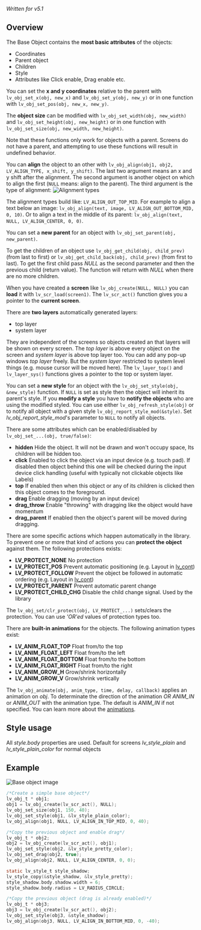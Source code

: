_Written for v5.1_

## Overview

The Base Object contains the **most basic attributes** of the objects:

- Coordinates
- Parent object
- Children
- Style
- Attributes like Click enable, Drag enable etc.

You can set the **x and y coordinates** relative to the parent with `lv_obj_set_x(obj, new_x)` and `lv_obj_set_y(obj, new_y)` or in one function with `lv_obj_set_pos(obj, new_x, new_y)`. 

The **object size** can be modified with `lv_obj_set_width(obj, new_width)` and `lv_obj_set_height(obj, new_height)` or in one function with `lv_obj_set_size(obj, new_width, new_height)`. 

Note that these functions only work for objects with a parent. Screens do not have a parent, and attempting to use these functions will result in undefined behavior.

You can **align**  the object to an other with `lv_obj_align(obj1, obj2, LV_ALIGN_TYPE, x_shift, y_shift)`. The last two argument means an x and y shift after the alignment. The second argument is another object on which to align the first (`NULL` means: align to the parent). The third argument is the type of alignment:
![Alignment types](http://docs.littlevgl.com/img/align.png)

The alignment types build like: `LV_ALIGN_OUT_TOP_MID`. For example to align a text below an image: `lv_obj_align(text, image, LV_ALIGN_OUT_BOTTOM_MID, 0, 10)`. Or to align a text in the middle of its parent: `lv_obj_align(text, NULL, LV_ALIGN_CENTER, 0, 0)`. 

You can set a **new parent** for an object with `lv_obj_set_parent(obj, new_parent)`.

To get the children of an object use `lv_obj_get_child(obj, child_prev)` (from last to first) or `lv_obj_get_child_back(obj, child_prev)` (from first to last). To get the first child pass _NULL_ as the second parameter and then the previous child (return value). The function will return with _NULL_ when there are no more children.

When you have created a **screen** like `lv_obj_create(NULL, NULL)` you can **load** it with `lv_scr_load(screen1)`. The `lv_scr_act()` function gives you a pointer to the **current screen**.

There are **two layers** automatically generated layers:

- top layer
- system layer

They are independent of the screens so objects created an that layers will be shown on every screen. The _top layer_ is above every object on the screen and  _system layer_ is above top layer too. You can add any pop-up windows _top layer_ freely. But the _system layer_ restricted to system level things (e.g. mouse cursor will be moved here). The `lv_layer_top()` and `lv_layer_sys()` functions gives a pointer to the top or system layer.

You can set a **new style** for an object with the `lv_obj_set_style(obj, &new_style)` function. If `NULL` is set as style then the object will inherit its parent's style. If you **modify a style** you have to **notify the objects** who are using the modified styled. You can use either `lv_obj_refresh_style(obj)` or to notify all object with a given style `lv_obj_report_style_mod(&style)`. Set _lv_obj_report_style_mod_'s parameter to `NULL` to notify all objects. 

There are some attributes which can be enabled/disabled by `lv_obj_set_...(obj, true/false)`:

- **hidden** Hide the object. It will not be drawn and won't occupy space, Its children will be hidden too.
- **click** Enabled to click the object via an input device (e.g. touch pad). If disabled then object behind this one will be checked during the input device click handling (useful with typically not clickable objects like Labels)
- **top** If enabled then when this object or any of its children is clicked then this object comes to the foreground.
- **drag** Enable dragging (moving by an input device)
- **drag_throw** Enable "throwing" with dragging like the object would have momentum
- **drag_parent** If enabled then the object's parent will be moved during dragging. 

There are some specific actions which happen automatically in the library. To prevent one or more that kind of actions you can **protect the object** against them. The following protections exists:

- **LV_PROTECT_NONE** No protection
- **LV_PROTECT_POS**  Prevent automatic positioning (e.g.  Layout in [lv_cont](/Container))
- **LV_PROTECT_FOLLOW** Prevent the object be followed in automatic ordering (e.g. Layout in [lv_cont](/Container))
- **LV_PROTECT_PARENT** Prevent automatic parent change
- **LV_PROTECT_CHILD_CHG** Disable the child change signal. Used by the library

The `lv_obj_set/clr_protect(obj, LV_PROTECT_...)` sets/clears the protection. You can use _'OR'ed_ values of protection types too.

There are **built-in animations** for the objects. The following animation types exist:

- **LV_ANIM_FLOAT_TOP** Float from/to the top
- **LV_ANIM_FLOAT_LEFT** Float from/to the left
- **LV_ANIM_FLOAT_BOTTOM** Float from/to the bottom
- **LV_ANIM_FLOAT_RIGHT** Float from/to the right
- **LV_ANIM_GROW_H** Grow/shrink  horizontally
- **LV_ANIM_GROW_V** Grow/shrink  vertically

The `lv_obj_animate(obj, anim_type, time, delay, callback)` applies an animation on _obj_. To determinate the direction of the animation _OR_ _ANIM_IN_ or _ANIM_OUT_ with the animation type. The default is _ANIM_IN_ if not specified. You can learn more about the [animations](/Animations).

## Style usage

All _style.body_ properties are used. Default for screens  _lv_style_plain_  and _lv_style_plain_color_ for normal objects

## Example
![Base object image](http://docs.littlevgl.com/img/base-obj-lv_obj.png)
```c
/*Create a simple base object*/
lv_obj_t * obj1;
obj1 = lv_obj_create(lv_scr_act(), NULL);
lv_obj_set_size(obj1, 150, 40);
lv_obj_set_style(obj1, &lv_style_plain_color);
lv_obj_align(obj1, NULL, LV_ALIGN_IN_TOP_MID, 0, 40);

/*Copy the previous object and enable drag*/
lv_obj_t * obj2;
obj2 = lv_obj_create(lv_scr_act(), obj1);
lv_obj_set_style(obj2, &lv_style_pretty_color);
lv_obj_set_drag(obj2, true);
lv_obj_align(obj2, NULL, LV_ALIGN_CENTER, 0, 0);

static lv_style_t style_shadow;
lv_style_copy(&style_shadow, &lv_style_pretty);
style_shadow.body.shadow.width = 6;
style_shadow.body.radius = LV_RADIUS_CIRCLE;

/*Copy the previous object (drag is already enabled)*/
lv_obj_t * obj3;
obj3 = lv_obj_create(lv_scr_act(), obj2);
lv_obj_set_style(obj3, &style_shadow);
lv_obj_align(obj3, NULL, LV_ALIGN_IN_BOTTOM_MID, 0, -40);
```
